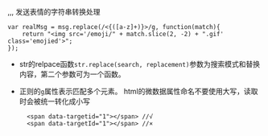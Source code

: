 ,,,
发送表情的字符串转换处理

	var realMsg = msg.replace(/<{([a-z]+)}>/g, function(match){
        return "<img src='/emoji/" + match.slice(2, -2) + ".gif' class='emojied'>";
    });


- str的relpace函数`str.replace(search, replacement)`参数为搜索模式和替换内容，第二个参数可为一个函数。
- 正则的`g`属性表示匹配多个元素。
html的微数据属性命名不要使用大写，读取时会被统一转化成小写
	
		<span data-targetid="1"></span> //√
		<span data-targetId="1"></span> //×


